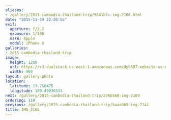 ```yaml
---
aliases:
- /gallery/2015-cambodia-thailand-trip/5341bfc-img-2166.html
date: "2015-11-19 22:20:56"
exif:
  aperture: f/2.2
  exposure: 1/100
  make: Apple
  model: iPhone 6
galleries:
- 2015-cambodia-thailand-trip
image:
  height: 1280
  url: https://s3.dualstack.us-east-1.amazonaws.com/dpb587-website-us-east-1/asset/gallery/2015-cambodia-thailand-trip/5341bfc-img-2166~1280.jpg
  width: 960
layout: gallery-photo
location:
  latitude: 13.750475
  longitude: 100.49036333
next: /gallery/2015-cambodia-thailand-trip/276b568-img-2169
ordering: 110
previous: /gallery/2015-cambodia-thailand-trip/baae0b9-img-2141
title: IMG_2166
---
```

